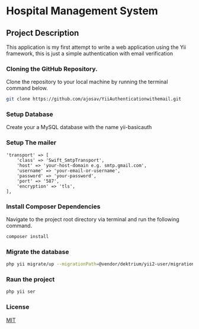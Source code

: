 # Hospital Management System

## Project Description
This application  is my first attempt to write a web application using the Yii framework, this is just a simple authentication with email verification 

### Cloning the GitHub Repository.
Clone the repository to your local machine by running the terminal command below.

```bash
git clone https://github.com/ajosav/YiiAuthenticationwithemail.git
```
### Setup Database
Create your a MySQL database with the name yii-basicauth

### Setup The mailer
    'transport' => [
        'class' => 'Swift_SmtpTransport',
        'host' => 'your-host-domain e.g. smtp.gmail.com',
        'username' => 'your-email-or-username',
        'password' => 'your-password',
        'port' => '587',
        'encryption' => 'tls',
    ],

### Install Composer Dependencies
Navigate to the project root directory via terminal and run the following command.
```bash
composer install
```

### Migrate the database
```bash
php yii migrate/up --migrationPath=@vendor/dektrium/yii2-user/migrations
```

### Raun the project
```bash
php yii ser
```
### License
[MIT](https://choosealicense.com/licenses/mit/)
